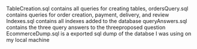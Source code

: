 TableCreation.sql contains all queries for creating tables,
ordersQuery.sql contains queries for order creation, payment, delivery, and review
Indexes.sql contains all indexes added to the database
queryAnswers.sql contains the three query answers to the  threeproposed question
EcommerceDump.sql is a exported sql dump of the databse I was using on my local machine
